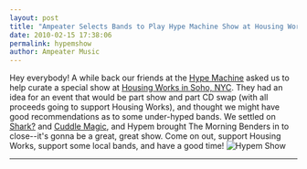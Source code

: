 ```yaml
---
layout: post
title: "Ampeater Selects Bands to Play Hype Machine Show at Housing Works"
date: 2010-02-15 17:38:06
permalink: hypemshow
author: Ampeater Music
---
```

Hey everybody! A while back our friends at the [Hype Machine](http://hypem.com) asked us to help curate a special show at [Housing Works in Soho, NYC](http://www.housingworks.org/social-enterprise/bookstore-cafe/). They had an idea for an event that would be part show and part CD swap (with all proceeds going to support Housing Works), and thought we might have good recommendations as to some under-hyped bands. We settled on [Shark?](http://ampeatermusic.com/aem018) and [Cuddle Magic](http://ampeatermusic.com/aem021), and Hypem brought The Morning Benders in to close--it's gonna be a great, great show. Come on out, support Housing Works, support some local bands, and have a good time! ![Hypem Show](http://blog.hypem.com/wp-content/uploads/2010/02/housingworks225.jpg)

<!-- more -->



---

